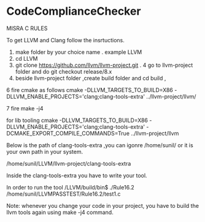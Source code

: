 # CodeComplianceChecker
MISRA C RULES
 
To get LLVM and Clang  follow the insrtuctions.

1. make folder by your choice name . example LLVM
2. cd LLVM 
3. git clone https://github.com/llvm/llvm-project.git .
4 go to llvm-project folder and do git checkout release/8.x
5. beside llvm-project folder ,create build folder and cd build ,

6 fire cmake as follows
cmake -DLLVM_TARGETS_TO_BUILD=X86 -DLLVM_ENABLE_PROJECTS='clang;clang-tools-extra' ../llvm-project/llvm/

7 fire make -j4

for lib tooling
cmake -DLLVM_TARGETS_TO_BUILD=X86 -DLLVM_ENABLE_PROJECTS='clang;clang-tools-extra' -DCMAKE_EXPORT_COMPILE_COMMANDS=True ../llvm-project/llvm

Below is the path of clang-tools-extra ,you can  igonre /home/sunil/  or it is your own path in your system.

/home/sunil/LLVM/llvm-project/clang-tools-extra 

Inside the clang-tools-extra you have to write your tool.

In order to run the tool 
/LLVM/build/bin$ ./Rule16.2 /home/sunil/LLVMPASSTEST/Rule16.2/test1.c

Note: whenever you change your code in your project, you have to build the llvm tools again using make -j4 command.



